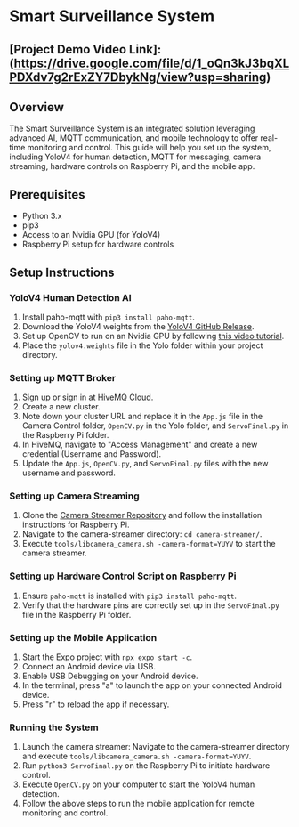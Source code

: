 
# Smart Surveillance System

## [Project Demo Video Link]: (https://drive.google.com/file/d/1_oQn3kJ3bqXLPDXdv7g2rExZY7DbykNg/view?usp=sharing)

## Overview
The Smart Surveillance System is an integrated solution leveraging advanced AI, MQTT communication, and mobile technology to offer real-time monitoring and control. This guide will help you set up the system, including YoloV4 for human detection, MQTT for messaging, camera streaming, hardware controls on Raspberry Pi, and the mobile app.

## Prerequisites

- Python 3.x
- pip3
- Access to an Nvidia GPU (for YoloV4)
- Raspberry Pi setup for hardware controls

## Setup Instructions

### YoloV4 Human Detection AI

1. Install paho-mqtt with `pip3 install paho-mqtt`.
2. Download the YoloV4 weights from the [YoloV4 GitHub Release](https://github.com/AlexeyAB/darknet/releases/download/darknet_yolo_v3_optimal/yolov4.weights).
3. Set up OpenCV to run on an Nvidia GPU by following [this video tutorial](https://www.youtube.com/watch?v=YsmhKar8oOc).
4. Place the `yolov4.weights` file in the Yolo folder within your project directory.

### Setting up MQTT Broker

1. Sign up or sign in at [HiveMQ Cloud](https://console.hivemq.cloud/).
2. Create a new cluster.
3. Note down your cluster URL and replace it in the `App.js` file in the Camera Control folder, `OpenCV.py` in the Yolo folder, and `ServoFinal.py` in the Raspberry Pi folder.
4. In HiveMQ, navigate to "Access Management" and create a new credential (Username and Password).
5. Update the `App.js`, `OpenCV.py`, and `ServoFinal.py` files with the new username and password.

### Setting up Camera Streaming

1. Clone the [Camera Streamer Repository](https://github.com/ayufan/camera-streamer) and follow the installation instructions for Raspberry Pi.
2. Navigate to the camera-streamer directory: `cd camera-streamer/`.
3. Execute `tools/libcamera_camera.sh -camera-format=YUYV` to start the camera streamer.

### Setting up Hardware Control Script on Raspberry Pi

1. Ensure `paho-mqtt` is installed with `pip3 install paho-mqtt`.
2. Verify that the hardware pins are correctly set up in the `ServoFinal.py` file in the Raspberry Pi folder.

### Setting up the Mobile Application

1. Start the Expo project with `npx expo start -c`.
2. Connect an Android device via USB.
3. Enable USB Debugging on your Android device.
4. In the terminal, press "a" to launch the app on your connected Android device.
5. Press "r" to reload the app if necessary.

### Running the System

1. Launch the camera streamer: Navigate to the camera-streamer directory and execute `tools/libcamera_camera.sh -camera-format=YUYV`.
2. Run `python3 ServoFinal.py` on the Raspberry Pi to initiate hardware control.
3. Execute `OpenCV.py` on your computer to start the YoloV4 human detection.
4. Follow the above steps to run the mobile application for remote monitoring and control.

